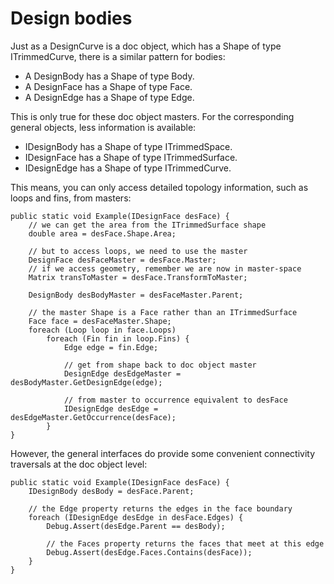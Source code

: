 # Design bodies

Just as a DesignCurve is a doc object, which has a Shape of type ITrimmedCurve, there is a similar pattern for bodies:

-   A DesignBody has a Shape of type Body.
-   A DesignFace has a Shape of type Face.
-   A DesignEdge has a Shape of type Edge.

This is only true for these doc object masters. For the corresponding general objects, less information is available:

-   IDesignBody has a Shape of type ITrimmedSpace.
-   IDesignFace has a Shape of type ITrimmedSurface.
-   IDesignEdge has a Shape of type ITrimmedCurve.

This means, you can only access detailed topology information, such as loops and fins, from masters:

```
public static void Example(IDesignFace desFace) {
	// we can get the area from the ITrimmedSurface shape
	double area = desFace.Shape.Area;

	// but to access loops, we need to use the master
	DesignFace desFaceMaster = desFace.Master;
	// if we access geometry, remember we are now in master-space
	Matrix transToMaster = desFace.TransformToMaster;

	DesignBody desBodyMaster = desFaceMaster.Parent;

	// the master Shape is a Face rather than an ITrimmedSurface
	Face face = desFaceMaster.Shape;
	foreach (Loop loop in face.Loops)
		foreach (Fin fin in loop.Fins) {
			Edge edge = fin.Edge;

			// get from shape back to doc object master
			DesignEdge desEdgeMaster = desBodyMaster.GetDesignEdge(edge);

			// from master to occurrence equivalent to desFace
			IDesignEdge desEdge = desEdgeMaster.GetOccurrence(desFace);
		}
}
```

However, the general interfaces do provide some convenient connectivity traversals at the doc object level:

```
public static void Example(IDesignFace desFace) {
	IDesignBody desBody = desFace.Parent;

	// the Edge property returns the edges in the face boundary
	foreach (IDesignEdge desEdge in desFace.Edges) {
		Debug.Assert(desEdge.Parent == desBody);

		// the Faces property returns the faces that meet at this edge
		Debug.Assert(desEdge.Faces.Contains(desFace));
	}
}
```


